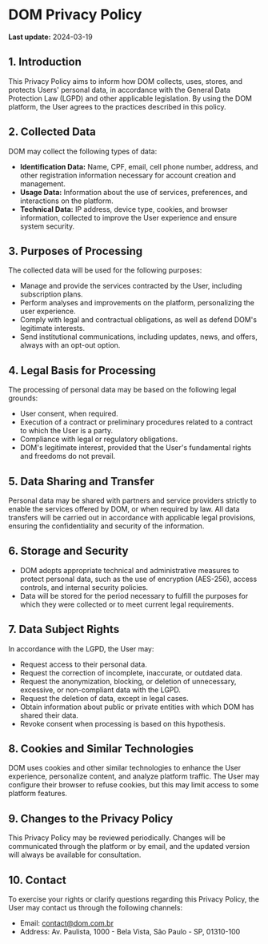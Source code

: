# DOM Privacy Policy

**Last update:** 2024-03-19

## 1. Introduction
This Privacy Policy aims to inform how DOM collects, uses, stores, and protects Users' personal data, in accordance with the General Data Protection Law (LGPD) and other applicable legislation. By using the DOM platform, the User agrees to the practices described in this policy.

## 2. Collected Data
DOM may collect the following types of data:
- **Identification Data:** Name, CPF, email, cell phone number, address, and other registration information necessary for account creation and management.
- **Usage Data:** Information about the use of services, preferences, and interactions on the platform.
- **Technical Data:** IP address, device type, cookies, and browser information, collected to improve the User experience and ensure system security.

## 3. Purposes of Processing
The collected data will be used for the following purposes:
- Manage and provide the services contracted by the User, including subscription plans.
- Perform analyses and improvements on the platform, personalizing the user experience.
- Comply with legal and contractual obligations, as well as defend DOM's legitimate interests.
- Send institutional communications, including updates, news, and offers, always with an opt-out option.

## 4. Legal Basis for Processing
The processing of personal data may be based on the following legal grounds:
- User consent, when required.
- Execution of a contract or preliminary procedures related to a contract to which the User is a party.
- Compliance with legal or regulatory obligations.
- DOM's legitimate interest, provided that the User's fundamental rights and freedoms do not prevail.

## 5. Data Sharing and Transfer
Personal data may be shared with partners and service providers strictly to enable the services offered by DOM, or when required by law. All data transfers will be carried out in accordance with applicable legal provisions, ensuring the confidentiality and security of the information.

## 6. Storage and Security
- DOM adopts appropriate technical and administrative measures to protect personal data, such as the use of encryption (AES-256), access controls, and internal security policies.
- Data will be stored for the period necessary to fulfill the purposes for which they were collected or to meet current legal requirements.

## 7. Data Subject Rights
In accordance with the LGPD, the User may:
- Request access to their personal data.
- Request the correction of incomplete, inaccurate, or outdated data.
- Request the anonymization, blocking, or deletion of unnecessary, excessive, or non-compliant data with the LGPD.
- Request the deletion of data, except in legal cases.
- Obtain information about public or private entities with which DOM has shared their data.
- Revoke consent when processing is based on this hypothesis.

## 8. Cookies and Similar Technologies
DOM uses cookies and other similar technologies to enhance the User experience, personalize content, and analyze platform traffic. The User may configure their browser to refuse cookies, but this may limit access to some platform features.

## 9. Changes to the Privacy Policy
This Privacy Policy may be reviewed periodically. Changes will be communicated through the platform or by email, and the updated version will always be available for consultation.

## 10. Contact
To exercise your rights or clarify questions regarding this Privacy Policy, the User may contact us through the following channels:
- Email: contact@dom.com.br
- Address: Av. Paulista, 1000 - Bela Vista, São Paulo - SP, 01310-100 
